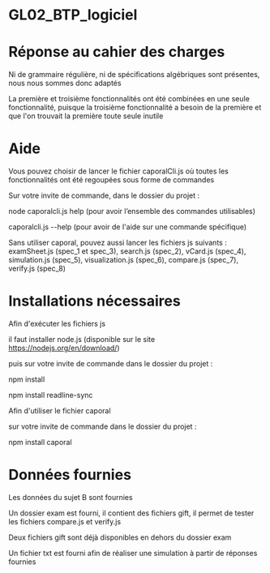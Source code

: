 # GL02_BTP_logiciel

# Réponse au cahier des charges

Ni de grammaire régulière, ni de spécifications algébriques sont présentes,
nous nous sommes donc adaptés

La première et troisième fonctionnalités ont été combinées en une seule fonctionnalité,
puisque la troisième fonctionnalité a besoin de la première
et que l'on trouvait la première toute seule inutile

# Aide

Vous pouvez choisir de lancer le fichier caporalCli.js
où toutes les fonctionnalités ont été regoupées sous forme de commandes

Sur votre invite de commande, dans le dossier du projet :

node caporalcli.js help 
(pour avoir l’ensemble des commandes utilisables)

caporalcli.js <nomdelacommande> --help
(pour avoir de l'aide sur une commande spécifique)

Sans utiliser caporal, pouvez aussi lancer les fichiers js suivants :
examSheet.js (spec_1 et spec_3),
search.js (spec_2),
vCard.js (spec_4),
simulation.js (spec_5),
visualization.js (spec_6),
compare.js (spec_7),
verify.js (spec_8)

# Installations nécessaires

Afin d'exécuter les fichiers js

il faut installer node.js (disponible sur le site https://nodejs.org/en/download/)

puis sur votre invite de commande dans le dossier du projet : 

npm install

npm install readline-sync

Afin d'utiliser le fichier caporal

sur votre invite de commande dans le dossier du projet :

npm install caporal

# Données fournies

Les données du sujet B sont fournies

Un dossier exam est fourni,
il contient des fichiers gift,
il permet de tester les fichiers compare.js et verify.js

Deux fichiers gift sont déjà disponibles en dehors du dossier exam

Un fichier txt est fourni afin de réaliser une simulation à partir de réponses fournies
